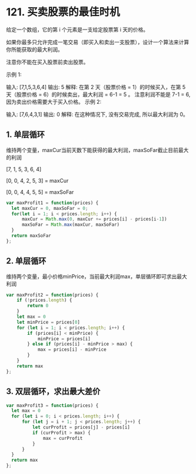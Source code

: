# 121. 买卖股票的最佳时机

给定一个数组，它的第 i 个元素是一支给定股票第 i 天的价格。

如果你最多只允许完成一笔交易（即买入和卖出一支股票），设计一个算法来计算你所能获取的最大利润。

注意你不能在买入股票前卖出股票。

示例 1:

输入: [7,1,5,3,6,4]
输出: 5
解释: 在第 2 天（股票价格 = 1）的时候买入，在第 5 天（股票价格 = 6）的时候卖出，最大利润 = 6-1 = 5 。
     注意利润不能是 7-1 = 6, 因为卖出价格需要大于买入价格。
示例 2:

输入: [7,6,4,3,1]
输出: 0
解释: 在这种情况下, 没有交易完成, 所以最大利润为 0。

## 1. 单层循环

维持两个变量，maxCur当前天数下能获得的最大利润，maxSoFar截止目前最大的利润

[7, 1, 5, 3, 6, 4]

[0, 0, 4, 2, 5, 3] = maxCur

[0, 0, 4, 4, 5, 5] = maxSoFar

```js
var maxProfit1 = function(prices) {
  let maxCur = 0, maxSoFar = 0;
  for(let i = 1; i < prices.length; i++) {
      maxCur = Math.max(0, maxCur += prices[i] - prices[i-1])
      maxSoFar = Math.max(maxCur, maxSoFar)
  }
  return maxSoFar
};
```

## 2. 单层循环

维持两个变量，最小价格minPrice，当前最大利润max，单层循环即可求出最大利润

```js
var maxProfit2 = function(prices) {
    if (!prices.length) {
        return 0
    }
    let max = 0
    let minPrice = prices[0]
    for (let i = 1; i < prices.length; i++) {
        if (prices[i] < minPrice) {
            minPrice = prices[i]
        } else if (prices[i] - minPrice > max) {
            max = prices[i] - minPrice
        }
    }
    return max
};
```

## 3. 双层循环，求出最大差价

```js
var maxProfit3 = function(prices) {
  let max = 0
  for (let i = 0; i < prices.length; i++) {
      for (let j = i + 1; j < prices.length; j++) {
          let curProfit = prices[j] - prices[i]
          if (curProfit > max) {
              max = curProfit
          }
      }
  }
  return max
};
```
